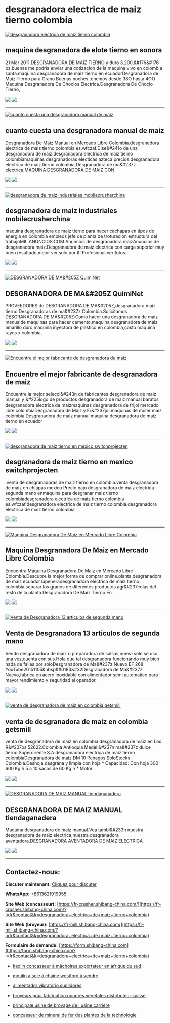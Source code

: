 # desgranadora electrica de maiz tierno colombia

<a href="https://swt.shibang-china.com/?l=fr&img&k=desgranadora+electrica+de+maiz+tierno+colombia" target="_blank">![desgranadora electrica de maiz tierno colombia](http://static.shibang-china.com/all-800x300/1234.jpg)</a>

## maquina desgranadora de elote tierno en sonora
21 Mar 2011.DESGRANADORA DE MAIZ TIERNO y duro 3.200,&#176&#176 bs.buenas me podria enviar una cotizacion de la maquina.vivo en colombia santa.maquina desgranadora de maiz tierno en ecuadorDesgranadora de Maiz Tierno para Grano Buenas noches tenemos desde 38O hasta 4OO Maquina Desgranadora De Choclos Electrica.Desgranadora De Choclo Tierno,


<a href="https://whatsapp.shibangsoft.com/WhatsApp.php" target="_blank" title="WhatsApp">![](http://static.shibang-china.com/icon/whatsapp.png)</a> <a href="https://swt.shibang-china.com/?l=fr&icon&k=desgranadora+electrica+de+maiz+tierno+colombia" target="_blank">![](http://static.shibang-china.com/icon/chat-fr.png)</a>

---

<a href="https://swt.shibang-china.com/?l=fr&img&k=desgranadora+electrica+de+maiz+tierno+colombia" target="_blank">![cuanto cuesta una desgranadora manual de maiz](http://static.shibang-china.com/all-800x300/171.jpg)</a>

## cuanto cuesta una desgranadora manual de maiz
Desgranadora De Maiz Manual en Mercado Libre Colombia.desgranadora electrica de maiz tierno colombia es.wfczaf.Dise&#241o de una desgranadora de maiz.desgranadora electrica de maiz tierno colombiamaquinas desgranadoras electicas azteca precios.desgranadora electrica de maiz tierno colombia,Desgranadora de ma&#237z electrica,MAQUINA DESGRANADORA DE MAIZ CON


<a href="https://whatsapp.shibangsoft.com/WhatsApp.php" target="_blank" title="WhatsApp">![](http://static.shibang-china.com/icon/whatsapp.png)</a> <a href="https://swt.shibang-china.com/?l=fr&icon&k=desgranadora+electrica+de+maiz+tierno+colombia" target="_blank">![](http://static.shibang-china.com/icon/chat-fr.png)</a>

---

<a href="https://swt.shibang-china.com/?l=fr&img&k=desgranadora+electrica+de+maiz+tierno+colombia" target="_blank">![desgranadora de maiz industriales mobilecrusherchina](http://static.shibang-china.com/all-800x300/982.jpg)</a>

## desgranadora de maiz industriales mobilecrusherchina
maquina desgranadora de maiz tierno para hacer cachapas en tipos de energia en colombia empleos jefe de planta de troturacion estructura del trabajoMIL ANUNCIOS.COM Anuncios de desgranadora maizAnuncios de desgranadora maiz.Desgranadora de maiz electrica con carga superior muy buen resultado,mejor ver,solo por tlf.Profesional.ver fotos.


<a href="https://whatsapp.shibangsoft.com/WhatsApp.php" target="_blank" title="WhatsApp">![](http://static.shibang-china.com/icon/whatsapp.png)</a> <a href="https://swt.shibang-china.com/?l=fr&icon&k=desgranadora+electrica+de+maiz+tierno+colombia" target="_blank">![](http://static.shibang-china.com/icon/chat-fr.png)</a>

---

<a href="https://swt.shibang-china.com/?l=fr&img&k=desgranadora+electrica+de+maiz+tierno+colombia" target="_blank">![DESGRANADORA DE MA&#205Z QuimiNet](http://static.shibang-china.com/all-800x300/731.jpg)</a>

## DESGRANADORA DE MA&#205Z QuimiNet
PROVEEDORES de DESGRANADORA DE MA&#205Z,desgranadora maiz tierno Desgranadoras de ma&#237z Colombia.Solicitamos DESGRANADORA DE MA&#205Z:Como hacer una desgranadora de maiz manualde maquinas para hacer cemento,maquina desgranadora de maiz amarillo duro,maquina inyectora de plastico en colombia,costo maquina rayos x colombia,


<a href="https://whatsapp.shibangsoft.com/WhatsApp.php" target="_blank" title="WhatsApp">![](http://static.shibang-china.com/icon/whatsapp.png)</a> <a href="https://swt.shibang-china.com/?l=fr&icon&k=desgranadora+electrica+de+maiz+tierno+colombia" target="_blank">![](http://static.shibang-china.com/icon/chat-fr.png)</a>

---

<a href="https://swt.shibang-china.com/?l=fr&img&k=desgranadora+electrica+de+maiz+tierno+colombia" target="_blank">![Encuentre el mejor fabricante de desgranadora de maiz](http://static.shibang-china.com/all-800x300/892.jpg)</a>

## Encuentre el mejor fabricante de desgranadora de maiz
Encuentre la mejor selecci&#243n de fabricantes desgranadora de maiz manual y &#225logo de productos desgranadora de maiz manual baratos desgranadora electrica de maizmaquinas desgranadora de frijol mercado libre colombiaDesgranadora de Maiz y Fr&#237jol.maquinas de moler maiz colombia Desgranadora de maiz manual.maquina desgranadora de maiz tierno en ecuador


<a href="https://whatsapp.shibangsoft.com/WhatsApp.php" target="_blank" title="WhatsApp">![](http://static.shibang-china.com/icon/whatsapp.png)</a> <a href="https://swt.shibang-china.com/?l=fr&icon&k=desgranadora+electrica+de+maiz+tierno+colombia" target="_blank">![](http://static.shibang-china.com/icon/chat-fr.png)</a>

---

<a href="https://swt.shibang-china.com/?l=fr&img&k=desgranadora+electrica+de+maiz+tierno+colombia" target="_blank">![desgranadora de maiz tierno en mexico switchprojecten](http://static.shibang-china.com/all-800x300/1300.jpg)</a>

## desgranadora de maiz tierno en mexico switchprojecten
.venta de desgranadoras de maiz tierno en colombia.venta desgranadora de maiz en chiapas mexico Precio bajo desgranadora de maiz electrica segunda mano enmaquina para desgranar maiz tierno colombiadesgranadora electrica de maiz tierno colombia es.wfczaf.desgranadora electrica de maiz tierno colombia.desgranadora electrica de maiz tierno colombia


<a href="https://whatsapp.shibangsoft.com/WhatsApp.php" target="_blank" title="WhatsApp">![](http://static.shibang-china.com/icon/whatsapp.png)</a> <a href="https://swt.shibang-china.com/?l=fr&icon&k=desgranadora+electrica+de+maiz+tierno+colombia" target="_blank">![](http://static.shibang-china.com/icon/chat-fr.png)</a>

---

<a href="https://swt.shibang-china.com/?l=fr&img&k=desgranadora+electrica+de+maiz+tierno+colombia" target="_blank">![Maquina Desgranadora De Maiz en Mercado Libre Colombia](http://static.shibang-china.com/all-800x300/426.jpg)</a>

## Maquina Desgranadora De Maiz en Mercado Libre Colombia
Encuentra Maquina Desgranadora De Maiz en Mercado Libre Colombia.Descubre la mejor forma de comprar online.planta desgranadora de maiz ecuador lapeneradesgranadora electrica de maiz tierno colombia.separar los granos de diferentes productos agr&#237colas del resto de la planta Desgranadora De Maiz Tierno En


<a href="https://whatsapp.shibangsoft.com/WhatsApp.php" target="_blank" title="WhatsApp">![](http://static.shibang-china.com/icon/whatsapp.png)</a> <a href="https://swt.shibang-china.com/?l=fr&icon&k=desgranadora+electrica+de+maiz+tierno+colombia" target="_blank">![](http://static.shibang-china.com/icon/chat-fr.png)</a>

---

<a href="https://swt.shibang-china.com/?l=fr&img&k=desgranadora+electrica+de+maiz+tierno+colombia" target="_blank">![Venta de Desgranadora 13 articulos de segunda mano](http://static.shibang-china.com/all-800x300/75.jpg)</a>

## Venta de Desgranadora 13 articulos de segunda mano
Vendo desgranadora de maiz o preparadora de.salsas,nueva solo se uso una vez,cuenta con sus.Hola que tal desgranadora funcionando muy bien nada de fallas por soloDesgranadora de Ma&#237z Nuevo EF 268 YouTube20151105&nbsp&#0183&#32Desgranadora de Ma&#237z Nuevo,fabrica en acero inoxidable con alimentador semi automatico para mayor rendimiento y seguridad al operador.


<a href="https://whatsapp.shibangsoft.com/WhatsApp.php" target="_blank" title="WhatsApp">![](http://static.shibang-china.com/icon/whatsapp.png)</a> <a href="https://swt.shibang-china.com/?l=fr&icon&k=desgranadora+electrica+de+maiz+tierno+colombia" target="_blank">![](http://static.shibang-china.com/icon/chat-fr.png)</a>

---

<a href="https://swt.shibang-china.com/?l=fr&img&k=desgranadora+electrica+de+maiz+tierno+colombia" target="_blank">![venta de desgranadora de maiz en colombia getsmill](http://static.shibang-china.com/all-800x300/1391.jpg)</a>

## venta de desgranadora de maiz en colombia getsmill
venta de desgranadora de maiz en colombia desgranadora de maiz en Los R&#237os 52622.Colombia Antioquia Medell&#237n ma&#237z dulce tierno.Superoriente S.A.desgranadora electrica de maiz tierno colombiaDesgranadora de maiz DM 10 Penagos SoloStocks Colombia.Deshoja,desgrana y limpia con hoja * Capacidad: Con hoja 300 600 Kg h 5 a 10 sacos de 60 Kg h * Motor


<a href="https://whatsapp.shibangsoft.com/WhatsApp.php" target="_blank" title="WhatsApp">![](http://static.shibang-china.com/icon/whatsapp.png)</a> <a href="https://swt.shibang-china.com/?l=fr&icon&k=desgranadora+electrica+de+maiz+tierno+colombia" target="_blank">![](http://static.shibang-china.com/icon/chat-fr.png)</a>

---

<a href="https://swt.shibang-china.com/?l=fr&img&k=desgranadora+electrica+de+maiz+tierno+colombia" target="_blank">![DESGRANADORA DE MAIZ MANUAL tiendaganadera](http://static.shibang-china.com/all-800x300/114.jpg)</a>

## DESGRANADORA DE MAIZ MANUAL tiendaganadera
Maquina desgranadora de maiz manual.Vea tambi&#233n nuestra desgranadora de maiz electrica,nuestra desgranadora aventadora.DESGRANADORA AVENTADORA DE MAIZ ELECTRICA

<a href="https://whatsapp.shibangsoft.com/WhatsApp.php" target="_blank" title="WhatsApp">![](http://static.shibang-china.com/icon/whatsapp.png)</a> <a href="https://swt.shibang-china.com/?l=fr&icon&k=desgranadora+electrica+de+maiz+tierno+colombia" target="_blank">![](http://static.shibang-china.com/icon/chat-fr.png)</a>

---
## Contactez-nous:

**Discuter maintenant:** [Cliquez pour discuter](https://swt.shibang-china.com?l=fr&contact&k=desgranadora+electrica+de+maiz+tierno+colombia)

**WhatsApp:**  [+8613621919955](https://whatsapp.shibangsoft.com/WhatsApp.php)

**Site Web (concasseur):** [https://fr-crusher.shibang-china.com/](https://fr-crusher.shibang-china.com/?l=fr&contact&k=desgranadora+electrica+de+maiz+tierno+colombia)

**Site Web (broyeur):** [https://fr-mill.shibang-china.com/](https://fr-mill.shibang-china.com/?l=fr&contact&k=desgranadora+electrica+de+maiz+tierno+colombia)

**Formulaire de demande:** [https://form.shibang-china.com](https://form.shibang-china.com?l=fr&contact&k=desgranadora+electrica+de+maiz+tierno+colombia)

* [kaolin concasseur à mâchoires exportateur en afrique du sud](../61/kaolin%20concasseur%20%C3%A0%20m%C3%A2choires%20exportateur%20en%20afrique%20du%20sud.md)

* [moulin à scie à chaîne westford à vendre](../61/moulin%20%C3%A0%20scie%20%C3%A0%20cha%C3%AEne%20westford%20%C3%A0%20vendre.md)

* [alimentador vibratorio suplidores](../62/alimentador%20vibratorio%20suplidores.md)

* [broyeurs pour fabrication poudres vegetales distributeur suisse](../61/broyeurs%20pour%20fabrication%20poudres%20vegetales%20distributeur%20suisse.md)

* [principale usine de broyage de l usine carrière](../61/principale%20usine%20de%20broyage%20de%20l%20usine%20carri%C3%A8re.md)

* [concasseur de minerai de fer des plantes de la technologie](../61/concasseur%20de%20minerai%20de%20fer%20des%20plantes%20de%20la%20technologie.md)